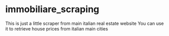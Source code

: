 # immobiliare_scraping
This is just a little scraper from main italian real estate website
You can use it to retrieve house prices from italian main cities 
